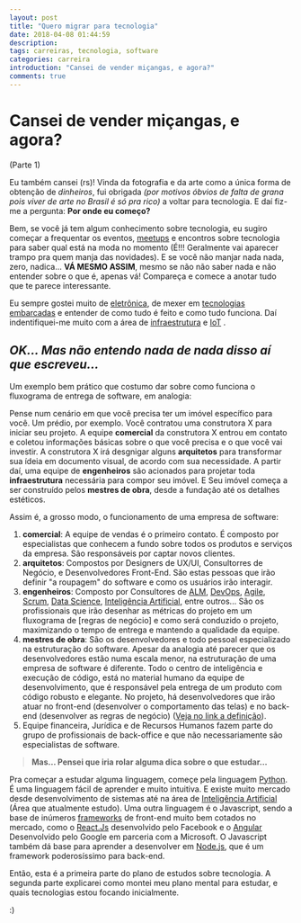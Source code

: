 ```yaml
---
layout: post
title: "Quero migrar para tecnologia"
date: 2018-04-08 01:44:59
description: 
tags: carreiras, tecnologia, software
categories: carreira
introduction: "Cansei de vender miçangas, e agora?"
comments: true
---
```


# Cansei de vender miçangas, e agora?
(Parte 1)

Eu também cansei (rs)! Vinda da fotografia e da arte como a única forma de obtenção de *dinheiros*, fui obrigada *(por motivos óbvios de falta de grana pois viver de arte no Brasil é só pra rico)* a voltar para tecnologia. E daí fiz-me a pergunta: **Por onde eu começo?**
 
 Bem, se você já tem algum conhecimento sobre tecnologia, eu sugiro começar a frequentar os eventos, [meetups](http://l.betab.io/meeetup) e encontros sobre tecnologia para saber qual está na moda no momento (É!!! Geralmente vai aparecer trampo pra quem manja das novidades). E se você não manjar nada nada, zero, nadica... **VÁ MESMO ASSIM**, mesmo se não não saber nada e não entender sobre o que é, apenas vá! Compareça e comece a anotar tudo que te parece interessante.

 Eu sempre gostei muito de [eletrônica](http://l.betab.io/porta29dd5), de mexer em [tecnologias embarcadas](http://l.betab.io/porta65236) e entender de como tudo é feito e como tudo funciona. Daí indentifiquei-me muito com a área de [infraestrutura](http://l.betab.io/infra8f453) e [IoT](http://l.betab.io/inter9ddcf) .

 ## *OK... Mas não entendo nada de nada disso aí que escreveu...*

 Um exemplo bem prático que costumo dar sobre como funciona o fluxograma de entrega de software, em analogia:

 Pense num cenário em que você precisa ter um imóvel específico para você. Um prédio, por exemplo. Você contratou uma construtora X para iniciar seu projeto. A equipe **comercial** da construtora X entrou em contato e coletou informações básicas sobre o que você precisa e o que você vai investir. A construtora X irá desgnigar alguns **arquitetos** para transformar sua ídeia em documento visual, de acordo com sua necessidade. A partir daí, uma equipe de **engenheiros** são acionados para projetar toda **infraestrutura** necessária para compor seu imóvel. E Seu imóvel começa a ser construído pelos **mestres de obra**, desde a fundação até os detalhes estéticos.

 Assim é, a grosso modo, o funcionamento de uma empresa de software:

 1. **comercial**: A equipe de vendas é o primeiro contato. É composto por especialistas que conhecem a fundo sobre todos os produtos e serviços da empresa. São responsáveis por captar novos clientes.
 2. **arquitetos**: Compostos por Designers de UX/UI, Consultorres de Negócio, e Desenvolvedores Front-End. São estas pessoas que irão definir "a roupagem" do software e como os usuários irão interagir.
 3. **engenheiros**: Composto por Consultores de [ALM](http://l.betab.io/almap178c0), [DevOps](http://l.betab.io/oqued6e376), [Agile](http://l.betab.io/desen747c6), [Scrum](http://l.betab.io/scrum1977e), [Data Science](http://l.betab.io/datscien342), [Inteligência Artificial](http://l.betab.io/intel1ea17), entre outros... São os profissionais que irão desenhar as métricas do projeto em um fluxograma de [regras de negócio] e como será conduzido o projeto, maximizando o tempo de entrega e mantendo a qualidade da equipe.
 4. **mestres de obra**: São os desenvolvedores e todo pessoal especializado na estruturação do software. Apesar da analogia até parecer que os desenvolvedores estão numa escala menor, na estruturação de uma empresa de software é diferente. Todo o centro de inteligência e execução de código, está no material humano da equipe de desenvolvimento, que é responsável pela entrega de um produto com código robusto e elegante. No projeto, há desenvolvedores que irão atuar no front-end (desenvolver o comportamento das telas) e no back-end (desenvolver as regras de negócio) ([Veja no link a definição](http://l.betab.io/front-back-end)).
5. Equipe financeira, Jurídica e de Recursos Humanos fazem parte do grupo de profissionais de back-office e que não necessariamente são especialistas de software.

> **Mas... Pensei que iria rolar alguma dica sobre o que estudar...**

Pra começar a estudar alguma linguagem, começe pela linguagem [Python](l.betab.io/aprendapython). É uma linguagem fácil de aprender e muito intuitiva. E existe muito mercado desde desenvolvimento de sistemas até na área de [Inteligência Artificial](https://wiki.python.org.br/InteligenciaArtificial) (Área que atualmente estudo). Uma outra linguagem é o Javascript, sendo a base de inúmeros [frameworks](https://pt.wikipedia.org/wiki/Framework) de front-end muito bem cotados no mercado, como o [React.Js](https://reactjs.org) desenvolvido pelo Facebook e o [Angular](https://angular.io) Desenvolvido pelo Google em parceria com a Microsoft. O Javascript também dá base para aprender a desenvolver em [Node.js](https://nodejs.org), que é um framework poderosíssimo para back-end.

Então, esta é a primeira parte do plano de estudos sobre tecnologia. A segunda parte explicarei como montei meu plano mental para estudar, e quais tecnologias estou focando inicialmente.

:)
